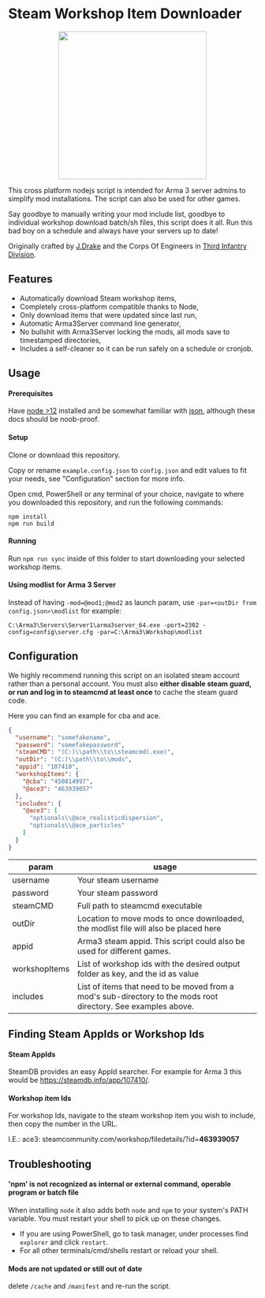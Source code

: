 # Steam Workshop Item Downloader
<p align="center">
    <img width="300" height="300" src="https://lh5.googleusercontent.com/u_m260bf8KfZbdlNwSwh_rXnE6QniyfroKI8jDawnXtoTxcI4Ctj8L1H22CNkPKxVfivZri7xswTFQKjSFLRpPrhfuFuc03K59xqix0fvJm26rC4xMQObAJMQxrCHf0kzSv3E4pF">
</p>

This cross platform nodejs script is intended for Arma 3 server admins to simplify mod installations. The script can also be used for other games.

Say goodbye to manually writing your mod include list, goodbye to individual workshop download batch/sh files,
this script does it all. Run this bad boy on a schedule and always have your servers up to date!

Originally crafted by [J.Drake](https://3rdinf.us/perscom/personnel/soldier/418-jannes-drake/) and the Corps Of Engineers in [Third Infantry Division](https://3rdinf.us).

## Features
- Automatically download Steam workshop items,
- Completely cross-platform compatible thanks to Node,
- Only download items that were updated since last run,
- Automatic Arma3Server command line generator,
- No bullshit with Arma3Server locking the mods, all mods save to timestamped directories,
- Includes a self-cleaner so it can be run safely on a schedule or cronjob.

## Usage
#### Prerequisites
Have [node >12](https://nodejs.org/en/) installed
and be somewhat familiar with [json](https://www.json.org/json-en.html), although these docs should be noob-proof.

#### Setup
Clone or download this repository.

Copy or rename `example.config.json` to `config.json` and edit values to fit your needs, see "Configuration" section for more info.

Open cmd, PowerShell or any terminal of your choice, navigate to where you downloaded this repository, and run the following commands:
```console
npm install
npm run build
```

#### Running
Run `npm run sync` inside of this folder to start downloading your selected workshop items.

#### Using modlist for Arma 3 Server
Instead of having `-mod=@mod1;@mod2` as launch param, use `-par=<outDir from config.json>\modlist` 
for example: 
```
C:\Arma3\Servers\Server1\arma3server_64.exe -port=2302 -config=config\server.cfg -par=C:\Arma3\Workshop\modlist
```

## Configuration
We highly recommend running this script on an isolated steam account rather than a personal account.
You must also **either disable steam guard, or run and log in to steamcmd at least once** to cache the steam guard code.

Here you can find an example for cba and ace.
```json
{
  "username": "somefakename",
  "password": "somefakepassword",
  "steamCMD": "(C:)\\path\\to\\steamcmd(.exe)",
  "outDir": "(C:)\\path\\to\\mods",
  "appid": "107410",
  "workshopItems": {
    "@cba": "450814997",
    "@ace3": "463939057"
  },
  "includes": {
    "@ace3": [
      "optionals\\@ace_realisticdispersion",
      "optionals\\@ace_particles"
    ]
  }
}
```
|param|usage|
|---|---|
|username|Your steam username|
|password|Your steam password|
|steamCMD|Full path to steamcmd executable|
|outDir|Location to move mods to once downloaded, the modlist file will also be placed here|
|appid|Arma3 steam appid. This script could also be used for different games.|
|workshopItems|List of workshop ids with the desired output folder as key, and the id as value|
|includes|List of items that need to be moved from a mod's sub-directory to the mods root directory. See examples above.|

## Finding Steam AppIds or Workshop Ids
#### Steam AppIds
SteamDB provides an easy AppId searcher. For example for Arma 3 this would be https://steamdb.info/app/107410/.

#### Workshop item Ids
For workshop Ids, navigate to the steam workshop item you wish to include, then copy the number in the URL.

I.E.: ace3: steamcommunity.com/workshop/filedetails/?id=**463939057**

## Troubleshooting
#### 'npm' is not recognized as internal or external command, operable program or batch file
When installing `node` it also adds both `node` and `npm` to your system's PATH variable. You must restart your shell to pick up on these changes.

- If you are using PowerShell, go to task manager, under processes find `explorer` and click `restart`.
- For all other terminals/cmd/shells restart or reload your shell.

#### Mods are not updated or still out of date
delete `/cache` and `/manifest` and re-run the script.
